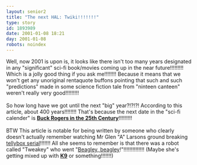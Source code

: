 ```yaml
---
layout: senior2
title: "The next HAL: Twiki!!!!!!!"
type: story
id: 1893989
date: 2001-01-08 18:21
day: 2001-01-08
robots: noindex
---
```

Well, now 2001 is upon is, it looks like there isn't too many years designated in any "significant" sci-fi book/movies coming up in the near future!!!!!!!!! Which is a jolly good thing if you ask me!!!!!!!! Because it means that we won't get any unoriginal rentaquote buffons pointing that such and such "predictions" made in some science fiction tale from "ninteen canteen" weren't really very good!!!!!!!!! <br/><br/>So how long have we got until the next "big" year?!?!?! According to this article, about 400 years!!!!!!!! That's because the next date in the "sci-fi calender" is <a href="http://www.scotsman.com/cfm/home/text_only.cfm?articleid=37540&amp;domain=www%2Ethescotsman%2Eco%2Euk&amp;pathinfo=%2Fcolumnists%2Ecfm&amp;qstring=id%3D37540&amp;navlevel2="><b>Buck Rogers in the 25th Century</b></a>!!!!!!!!! <br/><br/>BTW This article is notable for being written by someone who clearly doesn't actually remember watching Mr Glen "A" Larsons ground breaking <a href="http://www.buck-rogers.com/">tellybox serial</a>!!!!!!! All she seems to remember is that there was a robot called "Tweakey" who went "<a href="http://www.buck-rogers.com/media/bedebede.wav">Beagley, beagley</a>!"!!!!!!!!!!!!!! (Maybe she's getting mixed up with <b><a href="http://www.ozemail.com.au/~kalel/k9.html">K9</a></b> or something!!!!!!!)
